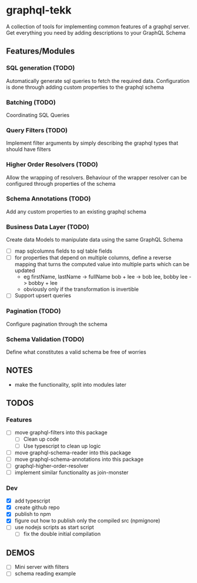 # graphql-tekk

A collection of tools for implementing common features of a graphql server. Get everything you need by adding descriptions to your GraphQL Schema

## Features/Modules

### SQL generation (TODO)

Automatically generate sql queries to fetch the required data. Configuration is done through adding custom properties to the graphql schema

### Batching (TODO)

Coordinating SQL Queries

### Query Filters (TODO)

Implement filter arguments by simply describing the graphql types that should have filters

### Higher Order Resolvers (TODO)

Allow the wrapping of resolvers. Behaviour of the wrapper resolver can be configured through properties of the schema

### Schema Annotations (TODO)

Add any custom properties to an existing graphql schema

### Business Data Layer (TODO)

Create data Models to manipulate data using the same GraphQL Schema

* [ ] map sqlcolumns fields to sql table fields
* [ ] for properties that depend on multiple columns, define a reverse mapping that turns the computed value into multiple parts which can be updated
  * eg firstName, lastName -> fullName bob + lee -> bob lee, bobby lee -> bobby + lee
  * obviously only if the transformation is invertible
* [ ] Support upsert queries

### Pagination (TODO)

Configure pagination through the schema

### Schema Validation (TODO)

Define what constitutes a valid schema be free of worries

## NOTES

* make the functionality, split into modules later

## TODOS

### Features

* [ ] move graphql-filters into this package
  * [ ] Clean up code
  * [ ] Use typescript to clean up logic
* [ ] move graphql-schema-reader into this package
* [ ] move graphql-schema-annotations into this package
* [ ] graphql-higher-order-resolver
* [ ] implement similar functionality as join-monster

### Dev

* [x] add typescript
* [x] create github repo
* [x] publish to npm
* [x] figure out how to publish only the compiled src (npmignore)
* [ ] use nodejs scripts as start script
  * [ ] fix the double initial compilation

## DEMOS

* [ ] Mini server with filters
* [ ] schema reading example
